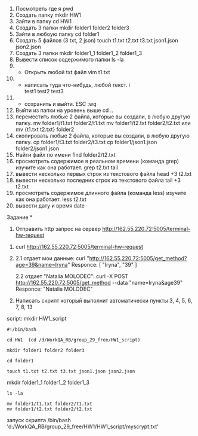 1. Посмотреть где я
   pwd
2. Создать папку
   mkdir HW1
3. Зайти в папку
   cd HW1
4. Создать 3 папки
   mkdir folder1 folder2 folder3
5. Зайти в любоую папку
   cd folder1
6. Создать 5 файлов (3 txt, 2 json)
   touch t1.txt t2.txt t3.txt json1.json json2.json
7. Создать 3 папки
   mkdir folder1_1 folder1_2 folder1_3
8. Вывести список содержимого папки
   ls -la
9. - Открыть любой txt файл
     vim t1.txt
10. - написать туда что-нибудь, любой текст.
      i  
      test1
      test2
      test3
11. - сохранить и выйти.
      ESC :wq
12. Выйти из папки на уровень выше
    cd ..
13. переместить любые 2 файла, которые вы создали, в любую другую папку.
    mv folder1/t1.txt folder2/t1.txt
    mv folder1/t2.txt folder2/t2.txt или
    mv {t1.txt t2.txt} folder2
14. скопировать любые 2 файла, которые вы создали, в любую другую папку.
    cp folder1/t3.txt folder2/t3.txt
    cp folder1/json1.json folder2/json1.json
15. Найти файл по имени
    find folder2/t2.txt
16. просмотреть содержимое в реальном времени (команда grep) изучите как она работает.
    grep t2.txt tail
17. вывести несколько первых строк из текстового файла
    head +3 t2.txt
18. вывести несколько последних строк из текстового файла
    tail +3 t2.txt
19. просмотреть содержимое длинного файла (команда less) изучите как она работает.
    less t2.txt
20. вывести дату и время
    date

Задание \*

1. Отправить http запрос на сервер
   http://162.55.220.72:5005/terminal-hw-request

1)  curl http://162.55.220.72:5005/terminal-hw-request

2)  2.1 отдает мои данные:
    curl "http://162.55.220.72:5005/get_method?age=39&name=Iryna"
    Responce:
    [
    "Iryna",
    "39"
    ]

    2.2 отдает "Natalia MOLODEC":
    curl -X POST http://162.55.220.72:5005/get_method --data "name=Iryna&age39"
    Responce: "Natalia MOLODEC"

2. Написать скрипт который выполнит автоматически пункты 3, 4, 5, 6, 7, 8, 13

script:
mkdir HW1_script

    #!/bin/bash

    cd HW1  (cd /d/WorkQA_RB/group_29_free/HW1_script)

    mkdir folder1 folder2 folder3

    cd folder1

    touch t1.txt t2.txt t3.txt json1.json json2.json

mkdir folder1_1 folder1_2 folder1_3

    ls -la

    mv folder1/t1.txt folder2/t1.txt
    mv folder1/t2.txt folder2/t2.txt

запуск скрипта
/bin/bash 'd:/WorkQA_RB/group_29_free/HW1/HW1_script/myscrypt.txt'
